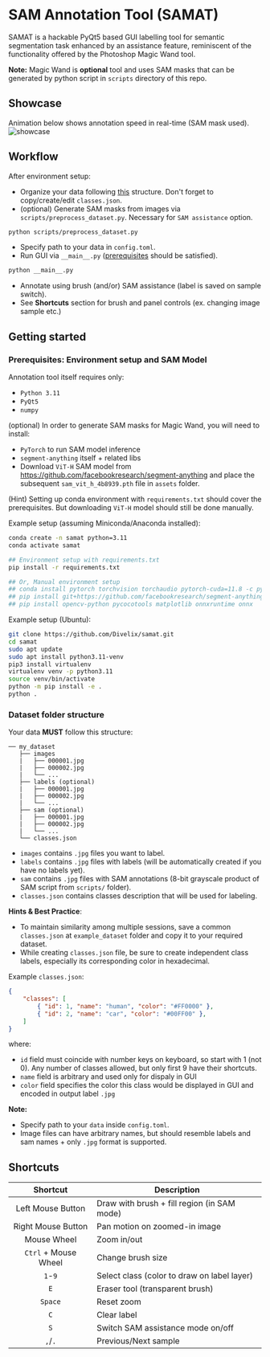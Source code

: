 # SAM Annotation Tool (SAMAT)

SAMAT is a hackable PyQt5 based GUI labelling tool for semantic segmentation task enhanced by an assistance feature, reminiscent of the functionality offered by the Photoshop Magic Wand tool.

**Note:** Magic Wand is **optional** tool and uses SAM masks that can be generated by python script in `scripts` directory of this repo.

## Showcase

Animation below shows annotation speed in real-time (SAM mask used).
![showcase](assets/showcase.gif)

## Workflow

After environment setup:
- Organize your data following [this](#dataset-folder-structure) structure. Don't forget to copy/create/edit `classes.json`.
- (optional) Generate SAM masks from images via `scripts/preprocess_dataset.py`. Necessary for `SAM assistance` option.
```bash 
python scripts/preprocess_dataset.py
```
- Specify path to your data in `config.toml`.
- Run GUI via `__main__.py` ([prerequisites](#prerequisites) should be satisfied).
```bash 
python __main__.py
```
- Annotate using brush (and/or) SAM assistance (label is saved on sample switch).
- See **Shortcuts** section for brush and panel controls (ex. changing image sample etc.)

## Getting started

### Prerequisites: Environment setup and SAM Model

Annotation tool itself requires only:

- `Python 3.11`
- `PyQt5`
- `numpy`

(optional) In order to generate SAM masks for Magic Wand, you will need to install:

- `PyTorch` to run SAM model inference
- `segment-anything` itself + related libs
- Download `ViT-H` SAM model from https://github.com/facebookresearch/segment-anything and place the subsequent `sam_vit_h_4b8939.pth` file in `assets` folder.

(Hint) Setting up conda environment with `requirements.txt` should cover the prerequisites. But downloading `ViT-H` model should still be done manually.

Example setup (assuming Miniconda/Anaconda installed):

```bash
conda create -n samat python=3.11
conda activate samat

## Environment setup with requirements.txt
pip install -r requirements.txt

## Or, Manual environment setup
## conda install pytorch torchvision torchaudio pytorch-cuda=11.8 -c pytorch -c nvidia
## pip install git+https://github.com/facebookresearch/segment-anything.git
## pip install opencv-python pycocotools matplotlib onnxruntime onnx
```

Example setup (Ubuntu):

```bash
git clone https://github.com/Divelix/samat.git
cd samat
sudo apt update
sudo apt install python3.11-venv
pip3 install virtualenv
virtualenv venv -p python3.11
source venv/bin/activate
python -m pip install -e .
python .
```


### Dataset folder structure

Your data **MUST** follow this structure:
```
── my_dataset
   ├── images
   |   ├── 000001.jpg
   |   ├── 000002.jpg
   |   └── ...
   ├── labels (optional)
   |   ├── 000001.jpg
   |   ├── 000002.jpg
   |   └── ...
   ├── sam (optional)
   |   ├── 000001.jpg
   |   ├── 000002.jpg
   |   └── ...
   └── classes.json
```

- `images` contains `.jpg` files you want to label.
- `labels` contains `.jpg` files with labels (will be automatically created if you have no labels yet).
- `sam` contains `.jpg` files with SAM annotations (8-bit grayscale product of SAM script from `scripts/` folder).
- `classes.json` contains classes description that will be used for labeling.


**Hints & Best Practice**: 
- To maintain similarity among multiple sessions, save a common `classes.json` at `example_dataset` folder and copy it to your required dataset.
- While creating `classes.json` file, be sure to create independent class labels, especially its corresponding color in hexadecimal.

Example `classes.json`:

```json
{
    "classes": [
        { "id": 1, "name": "human", "color": "#FF0000" },
        { "id": 2, "name": "car", "color": "#00FF00" },
    ]
}
```

where:

- `id` field must coincide with number keys on keyboard, so start with 1 (not 0). Any number of classes allowed, but only first 9 have their shortcuts.
- `name` field is arbitrary and used only for dispaly in GUI
- `color` field specifies the color this class would be displayed in GUI and encoded in output label `.jpg`

**Note:** 
- Specify path to your `data` inside `config.toml`.
- Image files can have arbitrary names, but should resemble labels and sam names + only `.jpg` format is supported.

## Shortcuts

|                Shortcut               | Description                                          |
| :------------------------------------:| ---------------------------------------------------- |
|           Left Mouse Button           | Draw with brush + fill region (in SAM mode)          |
|           Right Mouse Button          | Pan motion on zoomed-in image                        |
|              Mouse Wheel              | Zoom in/out                                          |
|          `Ctrl` + Mouse Wheel         | Change brush size                                    |
|                `1`-`9`                | Select class (color to draw on label layer)          |
|                  `E`                  | Eraser tool (transparent brush)                      |
|                `Space`                | Reset zoom                                           |
|                  `C`                  | Clear label                                          |
|                  `S`                  | Switch SAM assistance mode on/off                    |
|               `,`/`.`                 | Previous/Next sample                                 |

